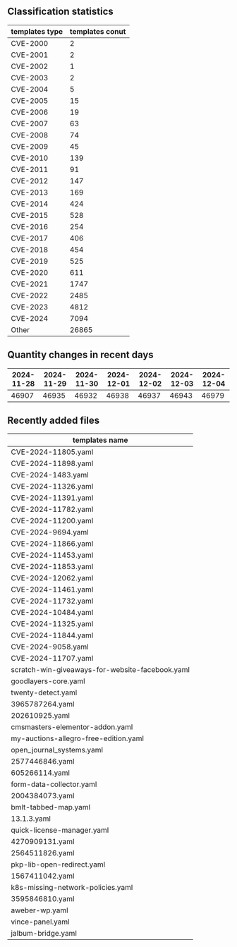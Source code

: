 ## Classification statistics
| templates type | templates conut | 
| --- | --- |
| CVE-2000 | 2 |
| CVE-2001 | 2 |
| CVE-2002 | 1 |
| CVE-2003 | 2 |
| CVE-2004 | 5 |
| CVE-2005 | 15 |
| CVE-2006 | 19 |
| CVE-2007 | 63 |
| CVE-2008 | 74 |
| CVE-2009 | 45 |
| CVE-2010 | 139 |
| CVE-2011 | 91 |
| CVE-2012 | 147 |
| CVE-2013 | 169 |
| CVE-2014 | 424 |
| CVE-2015 | 528 |
| CVE-2016 | 254 |
| CVE-2017 | 406 |
| CVE-2018 | 454 |
| CVE-2019 | 525 |
| CVE-2020 | 611 |
| CVE-2021 | 1747 |
| CVE-2022 | 2485 |
| CVE-2023 | 4812 |
| CVE-2024 | 7094 |
| Other | 26865 |
## Quantity changes in recent days
|2024-11-28 | 2024-11-29 | 2024-11-30 | 2024-12-01 | 2024-12-02 | 2024-12-03 | 2024-12-04|
|--- | ------ | ------ | ------ | ------ | ------ | ---|
|46907 | 46935 | 46932 | 46938 | 46937 | 46943 | 46979|
## Recently added files
| templates name | 
| --- |
| CVE-2024-11805.yaml |
| CVE-2024-11898.yaml |
| CVE-2024-1483.yaml |
| CVE-2024-11326.yaml |
| CVE-2024-11391.yaml |
| CVE-2024-11782.yaml |
| CVE-2024-11200.yaml |
| CVE-2024-9694.yaml |
| CVE-2024-11866.yaml |
| CVE-2024-11453.yaml |
| CVE-2024-11853.yaml |
| CVE-2024-12062.yaml |
| CVE-2024-11461.yaml |
| CVE-2024-11732.yaml |
| CVE-2024-10484.yaml |
| CVE-2024-11325.yaml |
| CVE-2024-11844.yaml |
| CVE-2024-9058.yaml |
| CVE-2024-11707.yaml |
| scratch-win-giveaways-for-website-facebook.yaml |
| goodlayers-core.yaml |
| twenty-detect.yaml |
| 3965787264.yaml |
| 202610925.yaml |
| cmsmasters-elementor-addon.yaml |
| my-auctions-allegro-free-edition.yaml |
| open_journal_systems.yaml |
| 2577446846.yaml |
| 605266114.yaml |
| form-data-collector.yaml |
| 2004384073.yaml |
| bmlt-tabbed-map.yaml |
| 13.1.3.yaml |
| quick-license-manager.yaml |
| 4270909131.yaml |
| 2564511826.yaml |
| pkp-lib-open-redirect.yaml |
| 1567411042.yaml |
| k8s-missing-network-policies.yaml |
| 3595846810.yaml |
| aweber-wp.yaml |
| vince-panel.yaml |
| jalbum-bridge.yaml |

